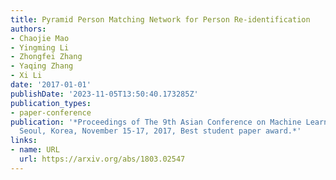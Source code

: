 ```yaml
---
title: Pyramid Person Matching Network for Person Re-identification
authors:
- Chaojie Mao
- Yingming Li
- Zhongfei Zhang
- Yaqing Zhang
- Xi Li
date: '2017-01-01'
publishDate: '2023-11-05T13:50:40.173285Z'
publication_types:
- paper-conference
publication: '*Proceedings of The 9th Asian Conference on Machine Learning, ACML 2017,
  Seoul, Korea, November 15-17, 2017, Best student paper award.*'
links:
- name: URL
  url: https://arxiv.org/abs/1803.02547
---
```

